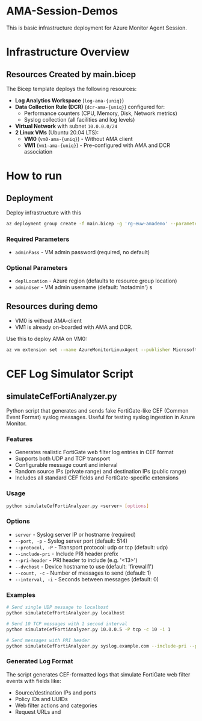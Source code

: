 # AMA-Session-Demos
This is basic infrastructure deployment for Azure Monitor Agent Session.

# Infrastructure Overview

## Resources Created by main.bicep
The Bicep template deploys the following resources:
- **Log Analytics Workspace** (`log-ama-{uniq}`)
- **Data Collection Rule (DCR)** (`dcr-ama-{uniq}`) configured for:
  - Performance counters (CPU, Memory, Disk, Network metrics)
  - Syslog collection (all facilities and log levels)
- **Virtual Network** with subnet `10.0.0.0/24`
- **2 Linux VMs** (Ubuntu 20.04 LTS):
  - **VM0** (`vm0-ama-{uniq}`) - Without AMA client
  - **VM1** (`vm1-ama-{uniq}`) - Pre-configured with AMA and DCR association

# How to run
## Deployment
Deploy infrastructure with this
```bash
az deployment group create -f main.bicep -g 'rg-euw-amademo' --parameters adminPass='RandomPass%123456'
```

### Required Parameters
- `adminPass` - VM admin password (required, no default)

### Optional Parameters
- `deplLocation` - Azure region (defaults to resource group location)
- `adminUser` - VM admin username (default: 'notadmin')
s
## Resources during demo
- VM0 is without AMA-client
- VM1 is already on-boarded with AMA and DCR.

Use this to deploy AMA on VM0:
```bash
az vm extension set --name AzureMonitorLinuxAgent --publisher Microsoft.Azure.Monitor --ids <vm_resource_id>
```

# CEF Log Simulator Script

## simulateCefFortiAnalyzer.py
Python script that generates and sends fake FortiGate-like CEF (Common Event Format) syslog messages. Useful for testing syslog ingestion in Azure Monitor.

### Features
- Generates realistic FortiGate web filter log entries in CEF format
- Supports both UDP and TCP transport
- Configurable message count and interval
- Random source IPs (private range) and destination IPs (public range)
- Includes all standard CEF fields and FortiGate-specific extensions

### Usage
```bash
python simulateCefFortiAnalyzer.py <server> [options]
```

### Options
- `server` - Syslog server IP or hostname (required)
- `--port, -p` - Syslog server port (default: 514)
- `--protocol, -P` - Transport protocol: udp or tcp (default: udp)
- `--include-pri` - Include PRI header prefix
- `--pri-header` - PRI header to include (e.g. '<13>')
- `--dvchost` - Device hostname to use (default: 'firewall1')
- `--count, -c` - Number of messages to send (default: 1)
- `--interval, -i` - Seconds between messages (default: 0)

### Examples
```bash
# Send single UDP message to localhost
python simulateCefFortiAnalyzer.py localhost

# Send 10 TCP messages with 1 second interval
python simulateCefFortiAnalyzer.py 10.0.0.5 -P tcp -c 10 -i 1

# Send messages with PRI header
python simulateCefFortiAnalyzer.py syslog.example.com --include-pri --pri-header '<13>'
```

### Generated Log Format
The script generates CEF-formatted logs that simulate FortiGate web filter events with fields like:
- Source/destination IPs and ports
- Policy IDs and UUIDs
- Web filter actions and categories
- Request URLs and
